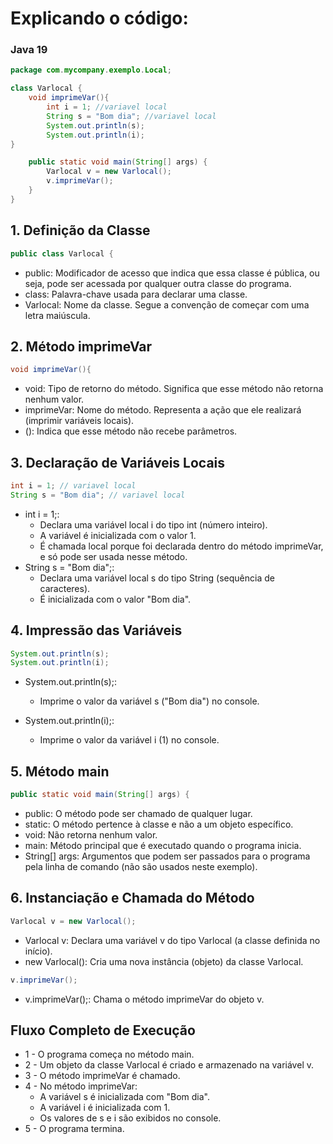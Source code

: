 # Explicando o código:

### Java 19
```java 19
package com.mycompany.exemplo.Local;

class Varlocal {
    void imprimeVar(){
        int i = 1; //variavel local
        String s = "Bom dia"; //variavel local
        System.out.println(s);
        System.out.println(i);
}

    public static void main(String[] args) {
        Varlocal v = new Varlocal();
        v.imprimeVar();
    }
}
```
## 1. Definição da Classe
```java 19
public class Varlocal {

```
- public: Modificador de acesso que indica que essa classe é pública, ou seja, pode ser acessada por qualquer outra classe do programa.
- class: Palavra-chave usada para declarar uma classe.
- Varlocal: Nome da classe. Segue a convenção de começar com uma letra maiúscula.

## 2. Método imprimeVar
```java 19
void imprimeVar(){
```
- void: Tipo de retorno do método. Significa que esse método não retorna nenhum valor.
- imprimeVar: Nome do método. Representa a ação que ele realizará (imprimir variáveis locais).
- (): Indica que esse método não recebe parâmetros.

## 3. Declaração de Variáveis Locais
```java 19
int i = 1; // variavel local
String s = "Bom dia"; // variavel local
```
- int i = 1;:
  - Declara uma variável local i do tipo int (número inteiro).
  - A variável é inicializada com o valor 1.
  - É chamada local porque foi declarada dentro do método imprimeVar, e só pode ser usada nesse método.
- String s = "Bom dia";:
  - Declara uma variável local s do tipo String (sequência de caracteres).
  - É inicializada com o valor "Bom dia".

## 4. Impressão das Variáveis
```java 19
System.out.println(s);
System.out.println(i);
```
- System.out.println(s);:
  - Imprime o valor da variável s ("Bom dia") no console.

- System.out.println(i);:
  - Imprime o valor da variável i (1) no console.

## 5. Método main
```java 19
public static void main(String[] args) {
```
- public: O método pode ser chamado de qualquer lugar.
- static: O método pertence à classe e não a um objeto específico.
- void: Não retorna nenhum valor.
- main: Método principal que é executado quando o programa inicia.
- String[] args: Argumentos que podem ser passados para o programa pela linha de comando (não são usados neste exemplo).

## 6. Instanciação e Chamada do Método
```java 19
Varlocal v = new Varlocal();
```
- Varlocal v: Declara uma variável v do tipo Varlocal (a classe definida no início).
- new Varlocal(): Cria uma nova instância (objeto) da classe Varlocal.

```java 19
v.imprimeVar();
```
- v.imprimeVar();: Chama o método imprimeVar do objeto v.

## Fluxo Completo de Execução
- 1 - O programa começa no método main.
- 2 - Um objeto da classe Varlocal é criado e armazenado na variável v.
- 3 - O método imprimeVar é chamado.
- 4 - No método imprimeVar:
  - A variável s é inicializada com "Bom dia".
  - A variável i é inicializada com 1.
  - Os valores de s e i são exibidos no console.
- 5 - O programa termina.
